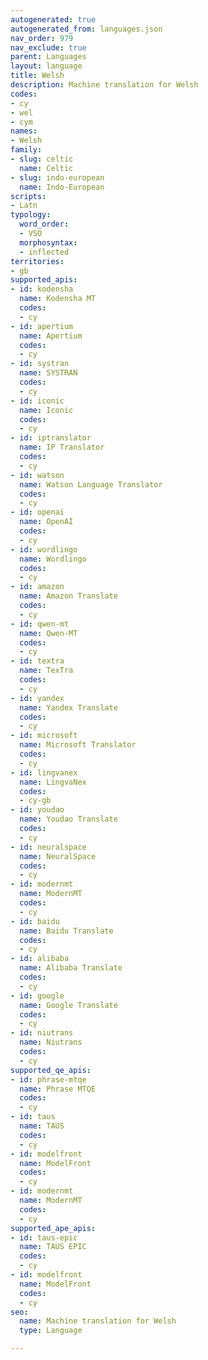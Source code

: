 ```yaml
---
autogenerated: true
autogenerated_from: languages.json
nav_order: 979
nav_exclude: true
parent: Languages
layout: language
title: Welsh
description: Machine translation for Welsh
codes:
- cy
- wel
- cym
names:
- Welsh
family:
- slug: celtic
  name: Celtic
- slug: indo-european
  name: Indo-European
scripts:
- Latn
typology:
  word_order:
  - VSO
  morphosyntax:
  - inflected
territories:
- gb
supported_apis:
- id: kodensha
  name: Kodensha MT
  codes:
  - cy
- id: apertium
  name: Apertium
  codes:
  - cy
- id: systran
  name: SYSTRAN
  codes:
  - cy
- id: iconic
  name: Iconic
  codes:
  - cy
- id: iptranslator
  name: IP Translator
  codes:
  - cy
- id: watson
  name: Watson Language Translator
  codes:
  - cy
- id: openai
  name: OpenAI
  codes:
  - cy
- id: wordlingo
  name: Wordlingo
  codes:
  - cy
- id: amazon
  name: Amazon Translate
  codes:
  - cy
- id: qwen-mt
  name: Qwen-MT
  codes:
  - cy
- id: textra
  name: TexTra
  codes:
  - cy
- id: yandex
  name: Yandex Translate
  codes:
  - cy
- id: microsoft
  name: Microsoft Translator
  codes:
  - cy
- id: lingvanex
  name: LingvaNex
  codes:
  - cy-gb
- id: youdao
  name: Youdao Translate
  codes:
  - cy
- id: neuralspace
  name: NeuralSpace
  codes:
  - cy
- id: modernmt
  name: ModernMT
  codes:
  - cy
- id: baidu
  name: Baidu Translate
  codes:
  - cy
- id: alibaba
  name: Alibaba Translate
  codes:
  - cy
- id: google
  name: Google Translate
  codes:
  - cy
- id: niutrans
  name: Niutrans
  codes:
  - cy
supported_qe_apis:
- id: phrase-mtqe
  name: Phrase MTQE
  codes:
  - cy
- id: taus
  name: TAUS
  codes:
  - cy
- id: modelfront
  name: ModelFront
  codes:
  - cy
- id: modernmt
  name: ModernMT
  codes:
  - cy
supported_ape_apis:
- id: taus-epic
  name: TAUS EPIC
  codes:
  - cy
- id: modelfront
  name: ModelFront
  codes:
  - cy
seo:
  name: Machine translation for Welsh
  type: Language

---
```


